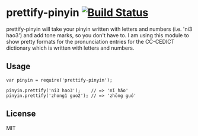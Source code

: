 # prettify-pinyin [![Build Status](https://travis-ci.org/johnheroy/prettify-pinyin.svg?branch=master)](https://travis-ci.org/johnheroy/prettify-pinyin)

prettify-pinyin will take your pinyin written with letters and numbers (i.e. 'ni3 hao3') and add tone marks, so you don't have to. I am using this module to show pretty formats for the pronunciation entries for the CC-CEDICT dictionary which is written with letters and numbers.

## Usage

```
var pinyin = require('prettify-pinyin');

pinyin.prettify('ni3 hao3');    // => 'nǐ hǎo'
pinyin.prettify('zhong1 guo2'); // => 'zhōng guó'

```

## License

MIT
